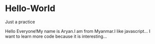 # Hello-World
Just a practice

Hello Everyone!My name is Aryan.I am from Myanmar.I like javascript...
I want to learn more code because it is interesting...
